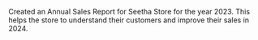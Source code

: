 Created an Annual Sales Report for Seetha Store for the year 2023.
This helps the store to understand their customers and improve their sales in 2024.
